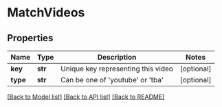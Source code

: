 # MatchVideos

## Properties
Name | Type | Description | Notes
------------ | ------------- | ------------- | -------------
**key** | **str** | Unique key representing this video | [optional] 
**type** | **str** | Can be one of &#39;youtube&#39; or &#39;tba&#39; | [optional] 

[[Back to Model list]](../README.md#documentation-for-models) [[Back to API list]](../README.md#documentation-for-api-endpoints) [[Back to README]](../README.md)


